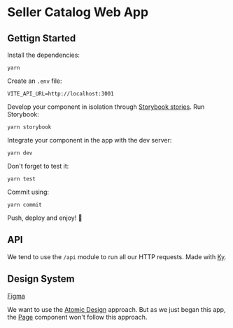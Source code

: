 # Seller Catalog Web App

## Gettign Started

Install the dependencies:

```shell
yarn
```

Create an `.env` file:

```properties
VITE_API_URL=http://localhost:3001
```

Develop your component in isolation through [Storybook stories](https://storybook.js.org/docs/react/get-started/whats-a-story). Run Storybook:

```shell
yarn storybook
```

Integrate your component in the app with the dev server:

```shell
yarn dev
```

Don't forget to test it:

```shell
yarn test
```

Commit using:

```shell
yarn commit
```

Push, deploy and enjoy! 🎉

## API

We tend to use the `/api` module to run all our HTTP requests. Made with [Ky](https://github.com/sindresorhus/ky#readme).

## Design System

[Figma](https://www.figma.com)

We want to use the [Atomic Design](https://atomicdesign.bradfrost.com/chapter-2/#the-atomic-design-methodology) approach. But as we just began this app, the [Page](./src/ds/pages/Page/Page.jsx) component won't follow this approach.
